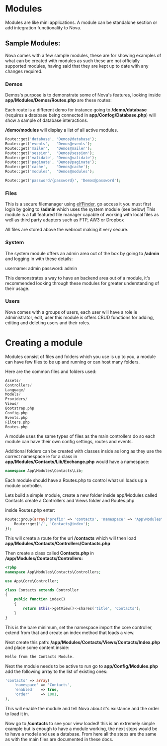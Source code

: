 
# Modules

Modules are like mini applications. A module can be standalone section or add integration functionality to Nova.

## Sample Modules:

Nova comes with a few sample modules, these are for showing examples of what can be created with modules as such these are not officially supported modules, having said that they are kept up to date with any changes required.

### Demos

Demos's purpose is to demonstrate some of Nova's features, looking inside **app/Modules/Demos/Routes.php** are these routes:

Each route is a different demo for instance going to **/demo/database** (requires a database being connected in **app/Confog/Database.php**)
will show a sample of database interactions.

**/demo/modules** will display a list of all active modules.

```php
Route::get('database', 'Demos@database');
Route::get('events',   'Demos@events');
Route::get('mailer',   'Demos@mailer');
Route::get('session',  'Demos@session');
Route::get('validate', 'Demos@validate');
Route::get('paginate', 'Demos@paginate');
Route::get('cache',    'Demos@cache');
Route::get('modules',  'Demos@modules');

Route::get('password/{password}', 'Demos@password');
```

### Files

This is a secure filemanager using [elfFinder](https://studio-42.github.io/elFinder/), go access it you must first login by going to **/admin** which uses the system module (see below)
This module is a full featured file manager capable of working with local files as well as third party adapters such as FTP, AW3 or Dropbox

All files are stored above the webroot making it very secure.

### System

The system module offers an admin area out of the box by going to **/admin** and logging in with these details:

username: admin
password: admin

This demonstrates a way to have an backend area out of a module, it's recommended looking through these modules for greater understanding of their usage.

### Users

Nova comes with a groups of users, each user will have a role ie administrator, edit, user this module is offers CRUD functions for adding, editing and deleting users and their roles.

# Creating a module

Modules consist of files and folders which you use is up to you, a module can have few files to be up and running or can host many folders.

Here are the common files and folders used:

```php
Assets/
Controllers/
Language/
Models/
Providers/
Views/
Bootstrap.php
Config.php
Events.php
Filters.php
Routes.php
```

A module uses the same types of files as the main controllers do so each module can have their own config settings, routes and events.

Additional folders can be created with classes inside as long as they use the correct namespace ie for a class in **app/Modules/Contacts/Lib/Exchange.php** would have a namespace:

```php
namespace App\Modules\Contacts\Lib;
```

Each module should have a Routes.php to control what uri loads up a module controller.

Lets build a simple module, create a new folder inside app/Modules called Contacts create a Controllers and Views folder and Routes.php

inside Routes.php enter:

```php
Route::group(array('prefix' => 'contacts', 'namespace' => 'App\Modules\Contacts\Controllers'), function() {
    Route::get('/', 'Contacts@index');
});
```

This will create a route for the url **/contacts** which will then load **app/Modules/Contacts/Controllers/Contacts.php**

Then create a class called **Contacts.php** in **/app/Modules/Contacts/Controllers:**

```php
<?php
namespace App\Modules\Contacts\Controllers;

use App\Core\Controller;

class Contacts extends Controller
{
    public function index()
    {
        return $this->getView()->shares('title', 'Contacts');
    }
}
```

This is the bare minimum, set the namespace import the core controller, extend from that and create an index method that loads a view.

Next create this path: **/app/Modules/Contacts/Views/Contacts/Index.php** and place some content inside:

```php
Hello from the Contacts Module.
```

Next the module needs to be active to run go to **app/Config/Modules.php** add the following array to the list of existing ones:

```php
'contacts' => array(
    'namespace' => 'Contacts',
    'enabled'   => true,
    'order'     => 1001,
),
```

This will enable the module and tell Nova about it's existance and the order to load it in.

Now go to **/contacts** to see your view loaded! this is an extremely simple example but is enough to have a module working, the next steps would be to have a model and use a database. From here all the steps are the same as with the main files are documented in these docs.
